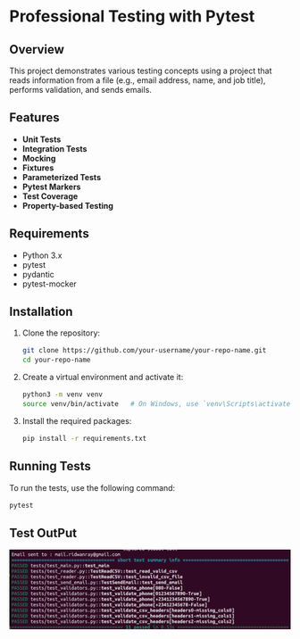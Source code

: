 # Professional Testing with Pytest

## Overview
This project demonstrates various testing concepts using a project that reads information from a file (e.g., email address, name, and job title), performs validation, and sends emails.

## Features
- **Unit Tests**
- **Integration Tests**
- **Mocking**
- **Fixtures**
- **Parameterized Tests**
- **Pytest Markers**
- **Test Coverage**
- **Property-based Testing**

## Requirements
- Python 3.x
- pytest
- pydantic
- pytest-mocker

## Installation
1. Clone the repository:
    ```bash
    git clone https://github.com/your-username/your-repo-name.git
    cd your-repo-name
    ```

2. Create a virtual environment and activate it:
    ```bash
    python3 -m venv venv
    source venv/bin/activate   # On Windows, use `venv\Scripts\activate`
    ```

3. Install the required packages:
    ```bash
    pip install -r requirements.txt
    ```

## Running Tests
To run the tests, use the following command:
```bash
pytest
```



## Test OutPut
![Project Screenshot](test.png)

